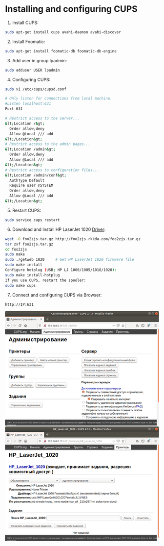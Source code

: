 # Installing and configuring CUPS

1.	Install CUPS:
```sh
sudo apt-get install cups avahi-daemon avahi-discover
```

2.	Install Foomatic:
```sh
sudo apt-get install foomatic-db foomatic-db-engine
```

3.	Add user in group lpadmin:
```sh
sudo adduser USER lpadmin
```

4.	Configuring CUPS:
```sh
sudo vi /etc/cups/cupsd.conf
```
```sh
# Only listen for connections from local machine.
#Listen localhost:631 
Port 631
```
```sh
# Restrict access to the server...
&lt;Location /&gt;
  Order allow,deny
  Allow @Local /// add
&lt;/Location&gt;
# Restrict access to the admin pages...
&lt;Location /admin&gt;
  Order allow,deny
  Allow @Local /// add
&lt;/Location&gt;
# Restrict access to configuration files...
&lt;Location /admin/conf&gt;
  AuthType Default
  Require user @SYSTEM
  Order allow,deny
  Allow @Local /// add
&lt;/Location&gt;
```

5.	Restart CUPS:
```sh
sudo service cups restart
```

6.	Download and Install HP LaserJet 1020 [Driver](http://foo2zjs.rkkda.com/):
```sh
wget -O foo2zjs.tar.gz http://foo2zjs.rkkda.com/foo2zjs.tar.gz
tar zxf foo2zjs.tar.gz
cd foo2zjs
sudo make
sudo ./getweb 1020     # Get HP LaserJet 1020 firmware file
sudo make install
Configure hotplug (USB; HP LJ 1000/1005/1018/1020):
sudo make install-hotplug
If you use CUPS, restart the spooler:
sudo make cups
```

7.	Connect and configuring CUPS via Browser:
```sh
http://IP:631
```
![main](img/2.png "2")
![main](img/3.png "3")





